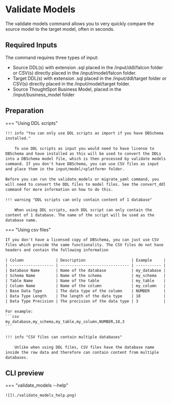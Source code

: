 # Validate Models

The validate models command allows you to very quickly compare the source model to the target model, often in seconds.

## Required Inputs

The command requires three types of input:

  - Source DDL(s) with extension .sql placed in the /input/ddl/falcon folder or CSV(s) directly placed in the /input/model/falcon folder.
  - Target DDL(s) with extension .sql placed in the /input/ddl/target folder or CSV(s) directly placed in the /input/model/target folder.
  - Source ThoughtSpot Business Model, placed in the /input/business_model folder



## Preparation

=== "Using DDL scripts"

    !!! info "You can only use DDL scripts as import if you have DBSchema installed."

        To use DDL scripts as input you would need to have license to DBSchema and have installed as this will be used to convert the DDLs into a DBSchema model file, which is then processed by validate models command. If you don't have DBSchema, you can use CSV files as input and place them in the input/model/<platform> folder.

    Before you can run the validate_models or migrate_yaml command, you will need to convert the DDL files to model files. See the convert_ddl command for more information on how to do this.

    !!! warning "DDL scripts can only contain content of 1 database"

        When using DDL scripts, each DDL script can only contain the content of 1 database. The name of the script will be used as the database name.

=== "Using csv files"

    If you don't have a licensed copy of DBSchema, you can just use CSV files which provide the same functionality. The CSV files do not have headers and contain the following information

    | Column              | Description                    | Example     |
    | ------------------- | ------------------------------ | ----------- |
    | Database Name       | Name of the database           | my_database |
    | Schema Name         | Name of the schema             | my_schema   |
    | Table Name          | Name of the table              | my_table    |
    | Column Name         | Name of the column             | my_column   |
    | Base Data Type      | The data type of the column    | NUMBER      |
    | Data Type Length    | The length of the data type    | 18          |
    | Data Type Precision | The precision of the data type | 3           |

    For example:
    ```csv
    my_database,my_schema,my_table,my_column,NUMBER,18,3
    ```

    !!! info "CSV files can contain multiple databases"

        Unlike when using DDL files, CSV files have the database name inside the row data and therefore can contain content from multiple databases.

## CLI preview
=== "validate_models --help"
  
    ![](./validate_models_help.png)


